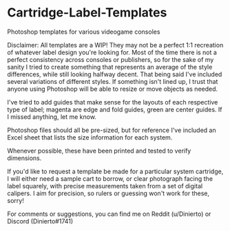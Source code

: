 # Cartridge-Label-Templates
Photoshop templates for various videogame consoles

Disclaimer: All templates are a WIP!  They may not be a perfect 1:1 recreation of whatever label design you're looking for.  Most of the time there is not a perfect consistency across consoles or publishers, so for the sake of my sanity I tried to create something that represents an average of the style differences, while still looking halfway decent.  That being said I've included several variations of different styles.  If something isn't lined up, I trust that anyone using Photoshop will be able to resize or move objects as needed.

I've tried to add guides that make sense for the layouts of each respective type of label; magenta are edge and fold guides, green are center guides.  If I missed anything, let me know.

Photoshop files should all be pre-sized, but for reference I've included an Excel sheet that lists the size information for each system.

Whenever possible, these have been printed and tested to verify dimensions.

If you'd like to request a template be made for a particular system cartridge, I will either need a sample cart to borrow, or clear photograph facing the label squarely, with precise measurements taken from a set of digital calipers.  I aim for precision, so rulers or guessing won't work for these, sorry!

For comments or suggestions, you can find me on Reddit (u/Dinierto) or Discord (Dinierto#1741)
